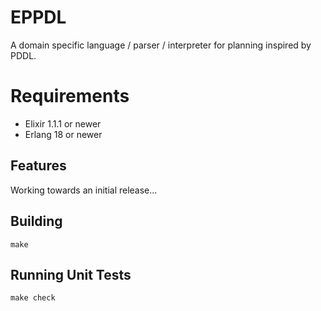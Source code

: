 # EPPDL

A domain specific language / parser / interpreter for planning inspired by PDDL.

# Requirements

* Elixir 1.1.1 or newer
* Erlang 18 or newer

## Features

Working towards an initial release...

## Building

    make

## Running Unit Tests

    make check
